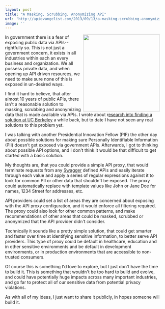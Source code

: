 ```yaml
---
layout: post
title: "A Masking, Scrubbing, Anonymizing API"
url: 'http://apievangelist.com/2013/09/13/a-masking-scrubbing-anonymizing-api/'
image: ''
---
```


<img class="c1" src="https://s3.amazonaws.com/kinlane-productions/bw-icons/bw-question-mark.png" alt="" width="250" align="right" />

In government there is a fear of exposing public data via APIs--rightfully so. This is not just a government concern, it exists in all industries within each an every business and organization. We all possess private data, and when opening up API driven resources, we need to make sure none of this is exposed in un-desired ways.

I find it hard to believe, that after almost 10 years of public APIs, there isn't a reasonable solution to masking, scrubbing and anonymizing data that is made available via APIs. I wrote about r[esearch into finding a solution at UC Berkeley][1] a while back, but to date I have not seen any real solutions to this problem yet.

I was talking with another Presidential Innovation Fellow (PIF) the other day about possible solutions for making sure Personally Identifiable Information (PII) doesn't get exposed via government APIs. Afterwards, I got to thinking about possible API options, and I don't think it would be that difficult to get started with a basic solution.

My thoughts are, that you could provide a simple API proxy, that would terminate requests from any [Swagger][2] defined APIs and easily iterate through each value and apply a series of regular expressions against it to look for common PII or other data that shouldn't be exposed. The proxy could automatically replace with template values like John or Jane Doe for names, 1234 Street for addresses, etc.

API providers could set a list of areas they are concerned about exposing with the API proxy configuration, and it would enforce all filtering required. The proxy could also look for other common patterns, and make recommendations of other areas that could be masked, scrubbed or anonymized that the API provider didn't consider.

Technically it sounds like a pretty simple solution, that could get smarter and faster over time at identifying sensitive information, to better serve API providers. This type of proxy could be default in healthcare, education and in other sensitive environments and be default in development environments, or in production environments that are accessible to non-trusted consumers.

Of course this is something I'd love to explore, but I just don't have the time to build it. This is something that wouldn't be too hard to build and evolve, and could have potentially huge impacts across many important industries, and go far to protect all of our sensitive data from potential privacy violations.

As with all of my ideas, I just want to share it publicly, in hopes someone will build it.

   [1]: http://apievangelist.com/2013/03/13/an-api-that-scrubs-personally-identifiable-information-from-other-apis/
   [2]: https://developers.helloreverb.com/swagger/
